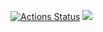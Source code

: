 [![Actions Status](https://github.com/ankechkina/frontend-project-11/actions/workflows/hexlet-check.yml/badge.svg)](https://github.com/ankechkina/frontend-project-11/actions)
<a href="https://codeclimate.com/github/ankechkina/frontend-project-11/maintainability"><img src="https://api.codeclimate.com/v1/badges/f2bc7a70818fa97372f0/maintainability" /></a>